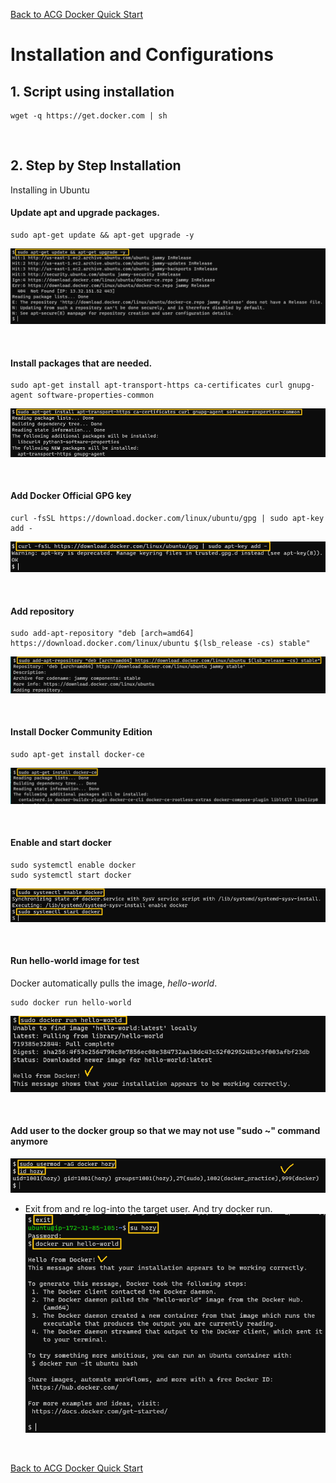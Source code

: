 [Back to ACG Docker Quick Start](../main.md)

# Installation and Configurations

## 1. Script using installation
```
wget -q https://get.docker.com | sh
```

<br>

## 2. Step by Step Installation
Installing in Ubuntu

#### Update apt and upgrade packages.
```
sudo apt-get update && apt-get upgrade -y
```
![](images/001.png)

<br>

#### Install packages that are needed.
```
sudo apt-get install apt-transport-https ca-certificates curl gnupg-agent software-properties-common
```
![](images/002.png)

<br>

#### Add Docker Official GPG key
```
curl -fsSL https://download.docker.com/linux/ubuntu/gpg | sudo apt-key add -
```
![](images/003.png)

<br>

#### Add repository
```
sudo add-apt-repository "deb [arch=amd64] https://download.docker.com/linux/ubuntu $(lsb_release -cs) stable"
```
![](images/004.png)

<br>

#### Install Docker Community Edition
```
sudo apt-get install docker-ce
```
![](images/005.png)

<br>

#### Enable and start docker
```
sudo systemctl enable docker
sudo systemctl start docker
```
![](images/006.png)

<br>

#### Run hello-world image for test
Docker automatically pulls the image, *hello-world*.
```
sudo docker run hello-world
```
![](images/007.png)

<br>

#### Add user to the docker group so that we may not use "sudo ~" command anymore
![](images/008.png)   

* Exit from and re log-into the target user. And try docker run.   
![](images/009.png)   


<br>

[Back to ACG Docker Quick Start](../main.md)